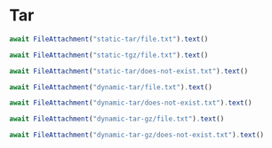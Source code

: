 # Tar

```js
await FileAttachment("static-tar/file.txt").text()
```

```js
await FileAttachment("static-tgz/file.txt").text()
```

```js
await FileAttachment("static-tar/does-not-exist.txt").text()
```

```js
await FileAttachment("dynamic-tar/file.txt").text()
```

```js
await FileAttachment("dynamic-tar/does-not-exist.txt").text()
```

```js
await FileAttachment("dynamic-tar-gz/file.txt").text()
```

```js
await FileAttachment("dynamic-tar-gz/does-not-exist.txt").text()
```
